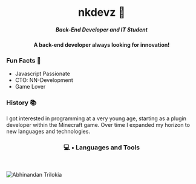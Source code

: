 <h1 align="center">nkdevz 👋</h1>

<h5 align="center">Back-End Developer and IT Student</h5>
<h4 align="center">A back-end developer always looking for innovation!<h4/>

### Fun Facts 📁

- Javascript Passionate
- CTO: NN-Development
- Game Lover

### History 📚

I got interested in programming at a very young age, starting as a plugin developer within the Minecraft game. 
Over time I expanded my horizon to new languages ​​and technologies.

 <div align="center">

 ### 💻 • Languages ​​and Tools
 </div>

<br>
</p>

![Abhinandan Trilokia](https://raw.githubusercontent.com/Trilokia/Trilokia/379277808c61ef204768a61bbc5d25bc7798ccf1/bottom_header.svg)
<br>
</p>
